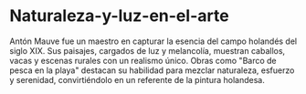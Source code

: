 # Naturaleza-y-luz-en-el-arte
Antón Mauve fue un maestro en capturar la esencia del campo holandés del siglo XIX. Sus paisajes, cargados de luz y melancolía, muestran caballos, vacas y escenas rurales con un realismo único. Obras como "Barco de pesca en la playa" destacan su habilidad para mezclar naturaleza, esfuerzo y serenidad, convirtiéndolo en un referente de la pintura holandesa. 
